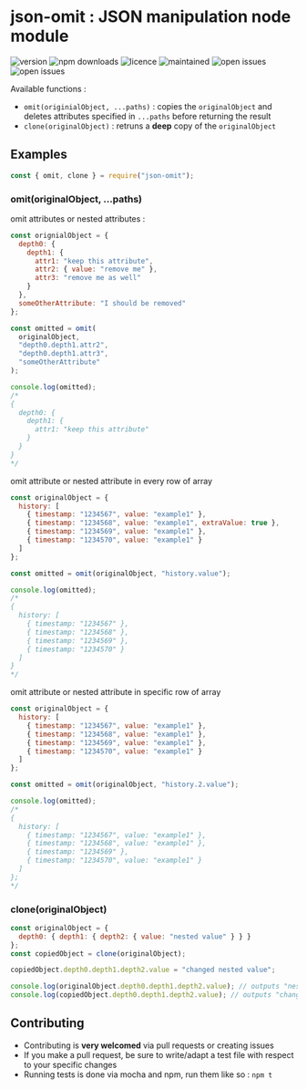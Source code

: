 # json-omit : JSON manipulation node module

![version](https://img.shields.io/npm/v/json-omit.svg)
![npm downloads](https://img.shields.io/npm/dm/json-omit.svg)
![licence](https://img.shields.io/github/license/hlefebvr/json-manipulation.svg)
![maintained](https://img.shields.io/badge/Maintained_%3F-yes-green.svg)
![open issues](https://img.shields.io/github/issues-raw/hlefebvr/json-manipulation.svg)
![open issues](https://img.shields.io/github/issues-closed/hlefebvr/json-manipulation.svg)

Available functions :

- `omit(originialObject, ...paths)` : copies the `originalObject` and deletes attributes specified in `...paths` before returning the result
- `clone(originalObject)` : retruns a **deep** copy of the `originalObject`

## Examples

```javascript
const { omit, clone } = require("json-omit");
```

### omit(originalObject, ...paths)

omit attributes or nested attributes :

```javascript
const orignialObject = {
  depth0: {
    depth1: {
      attr1: "keep this attribute",
      attr2: { value: "remove me" },
      attr3: "remove me as well"
    }
  },
  someOtherAttribute: "I should be removed"
};

const omitted = omit(
  originalObject,
  "depth0.depth1.attr2",
  "depth0.depth1.attr3",
  "someOtherAttribute"
);

console.log(omitted);
/*
{
  depth0: {
    depth1: {
      attr1: "keep this attribute"
    }
  }
}
*/
```

omit attribute or nested attribute in every row of array

```javascript
const originalObject = {
  history: [
    { timestamp: "1234567", value: "example1" },
    { timestamp: "1234568", value: "example1", extraValue: true },
    { timestamp: "1234569", value: "example1" },
    { timestamp: "1234570", value: "example1" }
  ]
};

const omitted = omit(originalObject, "history.value");

console.log(omitted);
/*
{
  history: [
    { timestamp: "1234567" },
    { timestamp: "1234568" },
    { timestamp: "1234569" },
    { timestamp: "1234570" }
  ]
}
*/
```

omit attribute or nested attribute in specific row of array

```javascript
const originalObject = {
  history: [
    { timestamp: "1234567", value: "example1" },
    { timestamp: "1234568", value: "example1" },
    { timestamp: "1234569", value: "example1" },
    { timestamp: "1234570", value: "example1" }
  ]
};

const omitted = omit(originalObject, "history.2.value");

console.log(omitted);
/*
{
  history: [
    { timestamp: "1234567", value: "example1" },
    { timestamp: "1234568", value: "example1" },
    { timestamp: "1234569" },
    { timestamp: "1234570", value: "example1" }
  ]
};
*/
```

### clone(originalObject)

```javascript
const originalObject = {
  depth0: { depth1: { depth2: { value: "nested value" } } }
};
const copiedObject = clone(originalObject);

copiedObject.depth0.depth1.depth2.value = "changed nested value";

console.log(originalObject.depth0.depth1.depth2.value); // outputs "nested value"
console.log(copiedObject.depth0.depth1.depth2.value); // outputs "changed nested value"
```

## Contributing

- Contributing is **very welcomed** via pull requests or creating issues
- If you make a pull request, be sure to write/adapt a test file with respect to your specific changes
- Running tests is done via mocha and npm, run them like so : `npm t`

